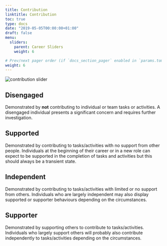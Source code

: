 ```yaml
---
title: Contribution
linktitle: Contribution
toc: true
type: docs
date: "2019-05-05T00:00:00+01:00"
draft: false
menu:
  sliders:
    parent: Career Sliders
    weight: 6

# Prev/next pager order (if `docs_section_pager` enabled in `params.toml`)
weight: 6
---
```


![contribution slider](../contribution-slider.svg)

## Disengaged

Demonstrated by **not** contributing to individual or team tasks or activities. A disengaged individual presents a significant concern and requires further investigation.

## Supported

Demonstrated by contributing to tasks/activities with no support from other people. Individuals at the beginning of their career or in a new role can expect to be supported in the completion of tasks and activities but this should always be a transient state.

## Independent

Demonstrated by contributing to tasks/activities with limited or no support from others. Individuals who are largely independent may also display supported or supporter behaviours depending on the circumstances.

## Supporter

Demonstrated by supporting others to contribute to tasks/activities. Individuals who largely support others will probably also contribute independently to tasks/activities depending on the circumstances.
